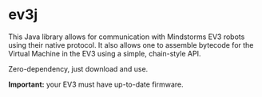 # ev3j

This Java library allows for communication with Mindstorms EV3 robots
using their native protocol. It also allows one to assemble bytecode
for the Virtual Machine in the EV3 using a simple, chain-style API.

Zero-dependency, just download and use.

**Important:** your EV3 must have up-to-date firmware.

<!-- TODO: examples, structure, testing -->
